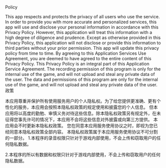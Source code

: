 Policy

This app respects and protects the privacy of all users who use the service. In order to provide you with more accurate and personalized services, this app will use and disclose your personal information in accordance with this Privacy Policy. However, this application will treat this information with a high degree of diligence and prudence. Except as otherwise provided in this Privacy Policy, this application will not disclose or provide this information to third parties without your prior permission. This app will update this privacy policy from time to time. By agreeing to this Application Services Use Agreement, you are deemed to have agreed to the entire content of this Privacy Policy. This Privacy Policy is an integral part of this Application Service Agreement. The recording permission of this program is only for the internal use of the game, and will not upload and steal any private data of the user. The data and permissions of this program are only for the internal use of the game, and will not upload and steal any private data of the user. 政策

本应用尊重并保护所有使用服务用户的个人隐私权。为了给您提供更准确、更有个性化的服务，本应用会按照本隐私权政策的规定使用和披露您的个人信息。 但本应用将以高度的勤勉、审慎义务对待这些信息。除本隐私权政策另有规定外，在未征得您事先许可的情况下，本应用不会将这些信息对外披露或向第三方提供。 本应用会不时更新本隐私权政策。 您在同意本应用服务使用协议之时，即视为您已经同意本隐私权政策全部内容。 本隐私权政策属于本应用服务使用协议不可分割的一部分。 1.本程序的录音权限只针对于游戏内部使用，不会上传和窃取用户的任何隐私数据。

2.本程序的所以有数据和权限只针对于游戏内部使用，不会上传和窃取用户的任何隐私数据。
